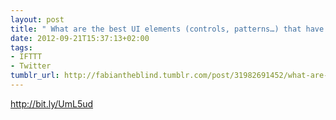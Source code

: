 ```yaml
---
layout: post
title: " What are the best UI elements (controls, patterns…) that have cropped up in"
date: 2012-09-21T15:37:13+02:00
tags:
- IFTTT
- Twitter
tumblr_url: http://fabiantheblind.tumblr.com/post/31982691452/what-are-the-best-ui-elements-controls-patterns
---
```

http://bit.ly/UmL5ud
